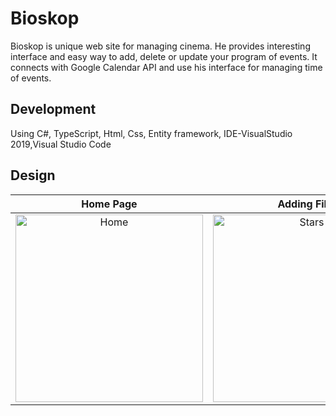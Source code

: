 # Bioskop
Bioskop is unique web site for managing cinema. He provides interesting interface and easy way to add, delete or update your program of events. It connects with Google Calendar API and use his interface for managing time of events. 

## Development

Using C#, TypeScript, Html, Css, Entity framework,
IDE-VisualStudio 2019,Visual Studio Code

## Design

Home Page                  |  Adding Film           |  Listing
:-------------------------:|:-------------------------:|:-------------------------:
<img src="bioskop1.png" alt="Home" width="300">  |  <img src="bioskop2.png" alt="Stars" width="300"> | <img src="bioskop3.png" alt="Forks" width="300">
